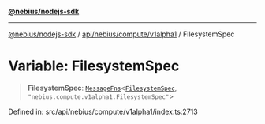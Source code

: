 [**@nebius/nodejs-sdk**](../../../../../README.md)

---

[@nebius/nodejs-sdk](../../../../../README.md) / [api/nebius/compute/v1alpha1](../README.md) / FilesystemSpec

# Variable: FilesystemSpec

> **FilesystemSpec**: [`MessageFns`](../../../../../runtime/protos/core/interfaces/MessageFns.md)\<[`FilesystemSpec`](../interfaces/FilesystemSpec.md), `"nebius.compute.v1alpha1.FilesystemSpec"`\>

Defined in: src/api/nebius/compute/v1alpha1/index.ts:2713
